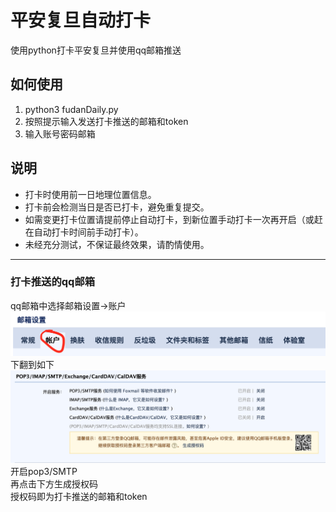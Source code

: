 # 平安复旦自动打卡

使用python打卡平安复旦并使用qq邮箱推送

## 如何使用
1. python3 fudanDaily.py
2. 按照提示输入发送打卡推送的邮箱和token
3. 输入账号密码邮箱

## 说明
- 打卡时使用前一日地理位置信息。
- 打卡前会检测当日是否已打卡，避免重复提交。
- 如需变更打卡位置请提前停止自动打卡，到新位置手动打卡一次再开启（或赶在自动打卡时间前手动打卡）。
- 未经充分测试，不保证最终效果，请酌情使用。

---
### 打卡推送的qq邮箱
qq邮箱中选择邮箱设置->账户
![avatar](img/qqMail1.png)</br>
下翻到如下</br>
![avatar](img/qqMail2.png)</br>
开启pop3/SMTP</br>
再点击下方生成授权码</br>
授权码即为打卡推送的邮箱和token</br>